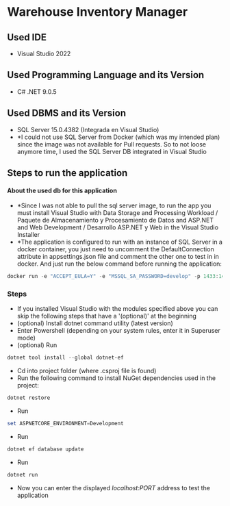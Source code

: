# Warehouse Inventory Manager

## Used IDE
- Visual Studio 2022

## Used Programming Language and its Version
- C# .NET 9.0.5

## Used DBMS and its Version
- SQL Server 15.0.4382 (Integrada en Visual Studio)
- *I could not use SQL Server from Docker (which was my intended plan) since the image was not available for Pull requests. So to not loose anymore time, I used the SQL Server DB integrated in Visual Studio 

## Steps to run the application
#### About the used db for this application
- *Since I was not able to pull the sql server image, to run the app you must install Visual Studio with Data Storage and Processing Workload / Paquete de Almacenamiento y Procesamiento de Datos and ASP.NET and Web Development / Desarrollo ASP.NET y Web in the Visual Studio Installer
- *The application is configured to run with an instance of SQL Server in a docker container, you just need to uncomment the DefaultConnection attribute in appsettings.json file and comment the other one to test in in docker. And just run the below command before running the application:
```powershell
docker run -e "ACCEPT_EULA=Y" -e "MSSQL_SA_PASSWORD=develop" -p 1433:1433 --name sql1 -d mcr.microsoft.com/mssql/server:2022-latest
```

### Steps
- If you installed Visual Studio with the modules specified above you can skip the following steps that have a '(optional)' at the beginning
- (optional) Install dotnet command utility (latest version)
- Enter Powershell (depending on your system rules, enter it in Superuser mode)	
- (optional) Run
```powershell
dotnet tool install --global dotnet-ef
```
- Cd into project folder (where .csproj file is found)
- Run the following command to install NuGet dependencies used in the project:
```powershell
dotnet restore
```
- Run
```powershell
set ASPNETCORE_ENVIRONMENT=Development
```
- Run
```powershell
dotnet ef database update
```
- Run
```powershell
dotnet run
```
- Now you can enter the displayed *localhost:PORT* address to test the application